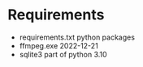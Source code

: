 # Requirements
- requirements.txt python packages
- ffmpeg.exe 2022-12-21
- sqlite3 part of python 3.10
